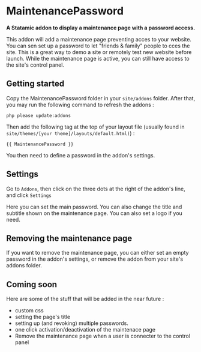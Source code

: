 # MaintenancePassword

**A Statamic addon to display a maintenance page with a password access.**


This addon will add a maintenance page preventing acces to your website. You can sen set up a password to let "friends & family" people to cces the site. This is a great way to demo a site or remotely test new website before launch. While the maintenance page is active, you can still have access to the site's control panel.


## Getting started

Copy the MaintenancePassword folder in your `site/addons` folder. After that, you may run the following command to refresh the addons :
```
php please update:addons
```

Then add the following tag at the top of your layout file (usually found in `site/themes/[your theme]/layouts/default.html)`) : 

```
{{ MaintenancePassword }}
```

You then need to define a password in the addon's settings.


## Settings

Go to `Addons`, then click on the three dots at the right of the addon's line, and click `Settings`

Here you can set the main password.
You can also change the title and subtitle shown on the maintenance page. You can also set a logo if you need.


## Removing the maintenance page

If you want to remove the maintenance page, you can either set an empty password in the addon's settings, or remove the addon from your site's addons folder.

## Coming soon

Here are some of the stuff that will be added in the near future :
 * custom css
 * setting the page's title
 * setting up (and revoking) multiple passwords.
 * one click activation/deactivation of the maintenace page
 * Remove the maintenance page when a user is connecter to the control panel

